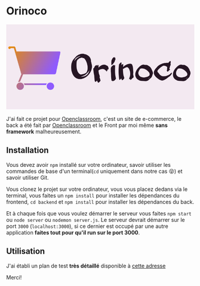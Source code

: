 # Orinoco

![Logo d'Orinoco](frontend/images/logo.png "Logo d l'entreprise pour laquelle j'ai fait le site")

J'ai fait ce projet pour [Openclassroom](https://openclassrooms.com), c'est un site de e-commerce, le back a été fait par [Openclassroom](https://openclassrooms.com) et le Front par moi même **sans framework** malheureusement.

## Installation
Vous devez avoir `npm` installé sur votre ordinateur, savoir utiliser les commandes de base d'un terminal(`cd` uniquement dans notre cas 😝) et savoir utiliser Git.

Vous clonez le projet sur votre ordinateur, vous vous placez dedans via le terminal, vous faites un `npm install` pour installer les dépendances du frontend, `cd backend` et `npm install` pour installer les dépendances du back.

Et à chaque fois que vous voulez démarrer le serveur vous faites `npm start` ou `node server` ou `nodemon server.js`. Le serveur devrait démarrer sur le port `3000` (`localhost:3000`), si ce dernier est occupé par une autre application **faites tout pour qu'il run sur le port 3000**.

## Utilisation
J'ai établi un plan de test **très détaillé** disponible à [cette adresse](https://docs.google.com/document/d/1NpnYthwatIhq4KClrsPLw8_f2cbJOuKbUWZ5GXqj3-o/edit?usp=sharing)

Merci!
